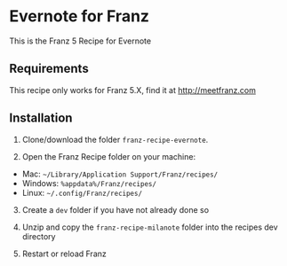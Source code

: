 # Evernote for Franz
This is the Franz 5 Recipe for Evernote

## Requirements
This recipe only works for Franz 5.X, find it at http://meetfranz.com

## Installation

1. Clone/download the folder `franz-recipe-evernote`.

2. Open the Franz Recipe folder on your machine:
  * Mac: `~/Library/Application Support/Franz/recipes/`
  * Windows: `%appdata%/Franz/recipes/`
  * Linux: `~/.config/Franz/recipes/`

3. Create a `dev` folder if you have not already done so

3. Unzip and copy the `franz-recipe-milanote` folder into the recipes dev directory

4. Restart or reload Franz
